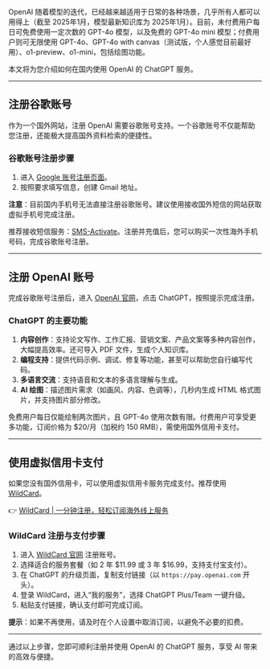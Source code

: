 OpenAI 随着模型的迭代，已经越来越适用于日常的各种场景，几乎所有人都可以用得上（截至 2025年1月，模型最新知识库为 2025年1月）。目前，未付费用户每日可免费使用一定次数的 GPT-4o 模型，以及免费的 GPT-4o mini 模型；付费用户则可无限使用 GPT-4o、GPT-4o with canvas（测试版，个人感觉目前最好用）、o1-preview、o1-mini，包括绘图功能。

本文将为您介绍如何在国内使用 OpenAI 的 ChatGPT 服务。

---

## 注册谷歌账号

作为一个国外网站，注册 OpenAI 需要谷歌账号支持。一个谷歌账号不仅能帮助您注册，还能极大提高国外资料检索的便捷性。

### 谷歌账号注册步骤

1. 进入 [Google 账号注册页面](https://www.google.com/intl/zh-CN/account/about/)。
2. 按照要求填写信息，创建 Gmail 地址。

**注意**：目前国内手机号无法直接注册谷歌账号。建议使用接收国外短信的网站获取虚拟手机号完成注册。

推荐接收短信服务：[SMS-Activate](https://sms-activate.guru/en)。注册并充值后，您可以购买一次性海外手机号码，完成谷歌账号注册。

---

## 注册 OpenAI 账号

完成谷歌账号注册后，进入 [OpenAI 官网](https://openai.com/)，点击 ChatGPT，按照提示完成注册。

### ChatGPT 的主要功能

1. **内容创作**：支持论文写作、工作汇报、营销文案、产品文案等多种内容创作，大幅提高效率。还可导入 PDF 文件，生成个人知识库。
2. **编程支持**：提供代码示例、调试、修复等功能，甚至可以帮助您自行编写代码。
3. **多语言交流**：支持语音和文本的多语言理解与生成。
4. **AI 绘图**：描述图片需求（如画风、内容、色调等），几秒内生成 HTML 格式图片，并支持图片部分修改。

免费用户每日仅能绘制两次图片，且 GPT-4o 使用次数有限。付费用户可享受更多功能，订阅价格为 $20/月（加税约 150 RMB），需使用国外信用卡支付。

---

## 使用虚拟信用卡支付

如果您没有国外信用卡，可以使用虚拟信用卡服务完成支付。推荐使用 [WildCard](https://bit.ly/bewildcard)。

👉 [WildCard | 一分钟注册，轻松订阅海外线上服务](https://bit.ly/bewildcard)

### WildCard 注册与支付步骤

1. 进入 [WildCard 官网](https://bit.ly/bewildcard) 注册账号。
2. 选择适合的服务套餐（如 2 年 $11.99 或 3 年 $16.99，支持支付宝支付）。
3. 在 ChatGPT 的升级页面，复制支付链接（以 `https://pay.openai.com` 开头）。
4. 登录 WildCard，进入“我的服务”，选择 ChatGPT Plus/Team 一键升级。
5. 粘贴支付链接，确认支付即可完成订阅。

**提示**：如果不再使用，请及时在个人设置中取消订阅，以避免不必要的扣费。

---

通过以上步骤，您即可顺利注册并使用 OpenAI 的 ChatGPT 服务，享受 AI 带来的高效与便捷。